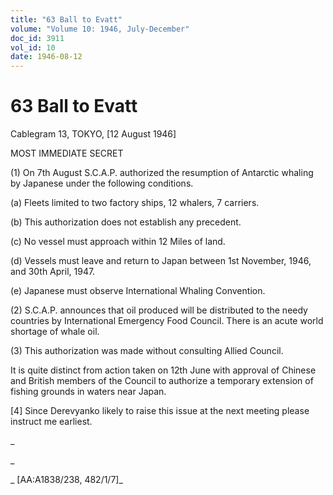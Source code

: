 ```yaml
---
title: "63 Ball to Evatt"
volume: "Volume 10: 1946, July-December"
doc_id: 3911
vol_id: 10
date: 1946-08-12
---
```


# 63 Ball to Evatt

Cablegram 13, TOKYO, [12 August 1946]

MOST IMMEDIATE SECRET

(1) On 7th August S.C.A.P. authorized the resumption of Antarctic whaling by Japanese under the following conditions.

(a) Fleets limited to two factory ships, 12 whalers, 7 carriers.

(b) This authorization does not establish any precedent.

(c) No vessel must approach within 12 Miles of land.

(d) Vessels must leave and return to Japan between 1st November, 1946, and 30th April, 1947.

(e) Japanese must observe International Whaling Convention.

(2) S.C.A.P. announces that oil produced will be distributed to the needy countries by International Emergency Food Council. There is an acute world shortage of whale oil.

(3) This authorization was made without consulting Allied Council.

It is quite distinct from action taken on 12th June with approval of Chinese and British members of the Council to authorize a temporary extension of fishing grounds in waters near Japan.

[4] Since Derevyanko likely to raise this issue at the next meeting please instruct me earliest.

_

_

_ [AA:A1838/238, 482/1/7]_
